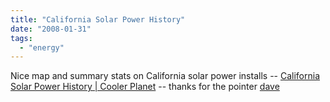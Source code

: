 ```yaml
---
title: "California Solar Power History"
date: "2008-01-31"
tags: 
  - "energy"
---
```


Nice map and summary stats on California solar power installs -- [California Solar Power History | Cooler Planet](http://solar.coolerplanet.com/Content/CaliforniaSolarHistory.aspx "California Solar Power History | Cooler Planet") -- thanks for the pointer [dave](http://www.naffziger.net/blog/2008/01/25/california-solar-power-mashup/)
